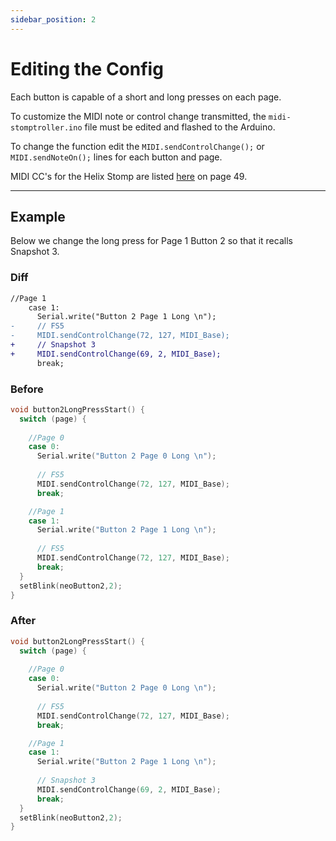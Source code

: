 ```yaml
---
sidebar_position: 2
---
```


# Editing the Config

Each button is capable of a short and long presses on each page.

To customize the MIDI note or control change transmitted, the `midi-stomptroller.ino` file must be edited and flashed to the Arduino.

To change the function edit the `MIDI.sendControlChange();` or `MIDI.sendNoteOn();` lines for each button and page.

MIDI CC's for the Helix Stomp are listed [here](https://line6.com/data/6/0a020a4010c935bb66a4c0c44f/application/pdf/HX%20Stomp%20Manual%20-%20English%20.pdf) on page 49.

---

## Example

Below we change the long press for Page 1 Button 2 so that it recalls Snapshot 3.

### Diff
```diff
//Page 1
    case 1:
      Serial.write("Button 2 Page 1 Long \n");
-     // FS5
-     MIDI.sendControlChange(72, 127, MIDI_Base);
+     // Snapshot 3
+     MIDI.sendControlChange(69, 2, MIDI_Base);
      break;
```

### Before
```cpp
void button2LongPressStart() {
  switch (page) {
    
    //Page 0
    case 0:
      Serial.write("Button 2 Page 0 Long \n");
      
      // FS5
      MIDI.sendControlChange(72, 127, MIDI_Base);
      break;

    //Page 1
    case 1:
      Serial.write("Button 2 Page 1 Long \n");
      
      // FS5
      MIDI.sendControlChange(72, 127, MIDI_Base);
      break;
  }
  setBlink(neoButton2,2);
}
```

### After
```cpp
void button2LongPressStart() {
  switch (page) {
    
    //Page 0
    case 0:
      Serial.write("Button 2 Page 0 Long \n");
      
      // FS5
      MIDI.sendControlChange(72, 127, MIDI_Base);
      break;

    //Page 1
    case 1:
      Serial.write("Button 2 Page 1 Long \n");
      
      // Snapshot 3
      MIDI.sendControlChange(69, 2, MIDI_Base);
      break;
  }
  setBlink(neoButton2,2);
}
```
